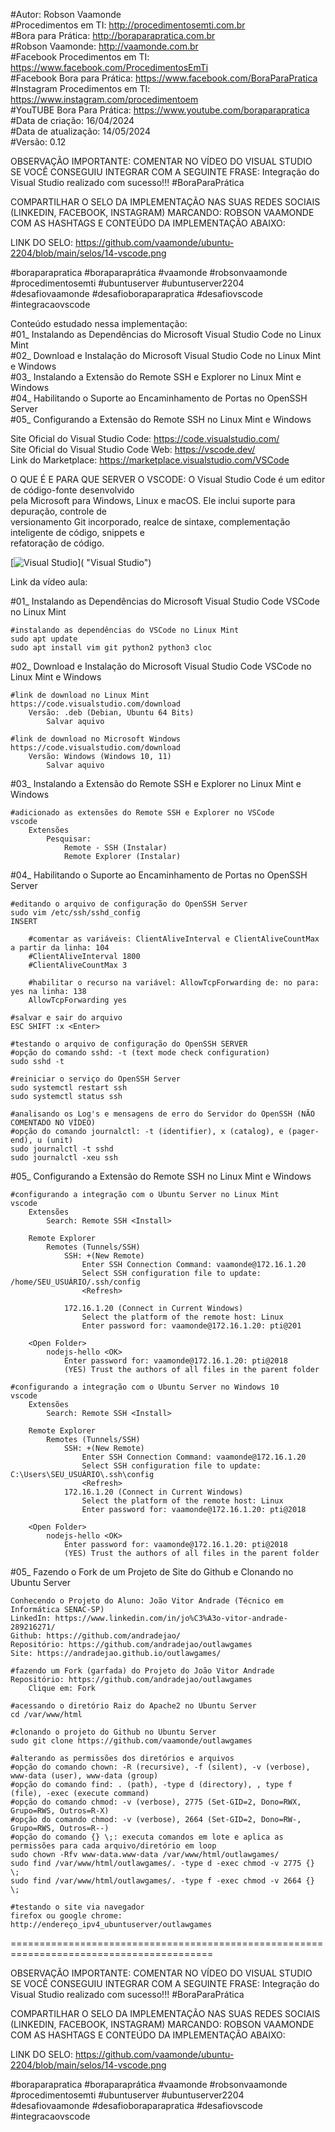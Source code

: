 #Autor: Robson Vaamonde<br>
#Procedimentos em TI: http://procedimentosemti.com.br<br>
#Bora para Prática: http://boraparapratica.com.br<br>
#Robson Vaamonde: http://vaamonde.com.br<br>
#Facebook Procedimentos em TI: https://www.facebook.com/ProcedimentosEmTi<br>
#Facebook Bora para Prática: https://www.facebook.com/BoraParaPratica<br>
#Instagram Procedimentos em TI: https://www.instagram.com/procedimentoem<br>
#YouTUBE Bora Para Prática: https://www.youtube.com/boraparapratica<br>
#Data de criação: 16/04/2024<br>
#Data de atualização: 14/05/2024<br>
#Versão: 0.12<br>

OBSERVAÇÃO IMPORTANTE: COMENTAR NO VÍDEO DO VISUAL STUDIO SE VOCÊ CONSEGUIU INTEGRAR COM 
A SEGUINTE FRASE: Integração do Visual Studio realizado com sucesso!!! #BoraParaPrática

COMPARTILHAR O SELO DA IMPLEMENTAÇÃO NAS SUAS REDES SOCIAIS (LINKEDIN, FACEBOOK, INSTAGRAM)
MARCANDO: ROBSON VAAMONDE COM AS HASHTAGS E CONTEÚDO DA IMPLEMENTAÇÃO ABAIXO: 

LINK DO SELO: https://github.com/vaamonde/ubuntu-2204/blob/main/selos/14-vscode.png

#boraparapratica #boraparaprática #vaamonde #robsonvaamonde #procedimentosemti #ubuntuserver 
#ubuntuserver2204 #desafiovaamonde #desafioboraparapratica #desafiovscode #integracaovscode

Conteúdo estudado nessa implementação:<br>
#01_ Instalando as Dependências do Microsoft Visual Studio Code no Linux Mint<br>
#02_ Download e Instalação do Microsoft Visual Studio Code no Linux Mint e Windows<br>
#03_ Instalando a Extensão do Remote SSH e Explorer no Linux Mint e Windows<br>
#04_ Habilitando o Suporte ao Encaminhamento de Portas no OpenSSH Server<br>
#05_ Configurando a Extensão do Remote SSH no Linux Mint e Windows<br>


Site Oficial do Visual Studio Code: https://code.visualstudio.com/<br>
Site Oficial do Visual Studio Code Web: https://vscode.dev/<br>
Link do Marketplace: https://marketplace.visualstudio.com/VSCode

O QUE É E PARA QUE SERVER O VSCODE: O Visual Studio Code é um editor de código-fonte desenvolvido<br>
pela Microsoft para Windows, Linux e macOS. Ele inclui suporte para depuração, controle de<br> 
versionamento Git incorporado, realce de sintaxe, complementação inteligente de código, snippets e<br> 
refatoração de código. 

[![Visual Studio](http://img.youtube.com/vi//0.jpg)]( "Visual Studio")

Link da vídeo aula: 

#01_ Instalando as Dependências do Microsoft Visual Studio Code VSCode no Linux Mint<br>

	#instalando as dependências do VSCode no Linux Mint
	sudo apt update
	sudo apt install vim git python2 python3 cloc

#02_ Download e Instalação do Microsoft Visual Studio Code VSCode no Linux Mint e Windows<br>

	#link de download no Linux Mint
	https://code.visualstudio.com/download
		Versão: .deb (Debian, Ubuntu 64 Bits)
			Salvar aquivo

	#link de download no Microsoft Windows
	https://code.visualstudio.com/download
		Versão: Windows (Windows 10, 11)
			Salvar aquivo

#03_ Instalando a Extensão do Remote SSH e Explorer no Linux Mint e Windows<br>

	#adicionado as extensões do Remote SSH e Explorer no VSCode
	vscode
		Extensões
			Pesquisar:
				Remote - SSH (Instalar)
				Remote Explorer (Instalar)

#04_ Habilitando o Suporte ao Encaminhamento de Portas no OpenSSH Server<br>

	#editando o arquivo de configuração do OpenSSH Server
	sudo vim /etc/ssh/sshd_config
	INSERT

		#comentar as variáveis: ClientAliveInterval e ClientAliveCountMax a partir da linha: 104
		#ClientAliveInterval 1800
		#ClientAliveCountMax 3

		#habilitar o recurso na variável: AllowTcpForwarding de: no para: yes na linha: 138
		AllowTcpForwarding yes
	
	#salvar e sair do arquivo
	ESC SHIFT :x <Enter>

	#testando o arquivo de configuração do OpenSSH SERVER
	#opção do comando sshd: -t (text mode check configuration)
	sudo sshd -t

	#reiniciar o serviço do OpenSSH Server
	sudo systemctl restart ssh
	sudo systemctl status ssh

	#analisando os Log's e mensagens de erro do Servidor do OpenSSH (NÃO COMENTADO NO VÍDEO)
	#opção do comando journalctl: -t (identifier), x (catalog), e (pager-end), u (unit)
	sudo journalctl -t sshd
	sudo journalctl -xeu ssh

#05_ Configurando a Extensão do Remote SSH no Linux Mint e Windows<br>

	#configurando a integração com o Ubuntu Server no Linux Mint
	vscode
		Extensões
			Search: Remote SSH <Install>
	
		Remote Explorer
			Remotes (Tunnels/SSH)
				SSH: +(New Remote)
					Enter SSH Connection Command: vaamonde@172.16.1.20
					Select SSH configuration file to update: /home/SEU_USUÁRIO/.ssh/config
					<Refresh>

				172.16.1.20 (Connect in Current Windows)
					Select the platform of the remote host: Linux
					Enter password for: vaamonde@172.16.1.20: pti@201

		<Open Folder>
			nodejs-hello <OK>
				Enter password for: vaamonde@172.16.1.20: pti@2018
				(YES) Trust the authors of all files in the parent folder

	#configurando a integração com o Ubuntu Server no Windows 10
	vscode
		Extensões
			Search: Remote SSH <Install>

		Remote Explorer
			Remotes (Tunnels/SSH)
				SSH: +(New Remote)
					Enter SSH Connection Command: vaamonde@172.16.1.20
					Select SSH configuration file to update: C:\Users\SEU_USUÁRIO\.ssh\config
					<Refresh>
				172.16.1.20 (Connect in Current Windows)
					Select the platform of the remote host: Linux
					Enter password for: vaamonde@172.16.1.20: pti@2018

		<Open Folder>
			nodejs-hello <OK>
				Enter password for: vaamonde@172.16.1.20: pti@2018
				(YES) Trust the authors of all files in the parent folder

#05_ Fazendo o Fork de um Projeto de Site do Github e Clonando no Ubuntu Server<br>

	Conhecendo o Projeto do Aluno: João Vitor Andrade (Técnico em Informática SENAC-SP)
	LinkedIn: https://www.linkedin.com/in/jo%C3%A3o-vitor-andrade-289216271/
	Github: https://github.com/andradejao/
	Repositório: https://github.com/andradejao/outlawgames
	Site: https://andradejao.github.io/outlawgames/

	#fazendo um Fork (garfada) do Projeto do João Vitor Andrade
	Repositório: https://github.com/andradejao/outlawgames
		Clique em: Fork
	
	#acessando o diretório Raiz do Apache2 no Ubuntu Server
	cd /var/www/html

	#clonando o projeto do Github no Ubuntu Server
	sudo git clone https://github.com/vaamonde/outlawgames

	#alterando as permissões dos diretórios e arquivos
	#opção do comando chown: -R (recursive), -f (silent), -v (verbose), www-data (user), www-data (group)
	#opção do comando find: . (path), -type d (directory), , type f (file), -exec (execute command)
	#opção do comando chmod: -v (verbose), 2775 (Set-GID=2, Dono=RWX, Grupo=RWS, Outros=R-X)
	#opção do comando chmod: -v (verbose), 2664 (Set-GID=2, Dono=RW-, Grupo=RWS, Outros=R--)
	#opção do comando {} \;: executa comandos em lote e aplica as permissões para cada arquivo/diretório em loop
	sudo chown -Rfv www-data.www-data /var/www/html/outlawgames/
	sudo find /var/www/html/outlawgames/. -type d -exec chmod -v 2775 {} \;
	sudo find /var/www/html/outlawgames/. -type f -exec chmod -v 2664 {} \;

	#testando o site via navegador
	firefox ou google chrome: http://endereço_ipv4_ubuntuserver/outlawgames

=========================================================================================

OBSERVAÇÃO IMPORTANTE: COMENTAR NO VÍDEO DO VISUAL STUDIO SE VOCÊ CONSEGUIU INTEGRAR COM 
A SEGUINTE FRASE: Integração do Visual Studio realizado com sucesso!!! #BoraParaPrática

COMPARTILHAR O SELO DA IMPLEMENTAÇÃO NAS SUAS REDES SOCIAIS (LINKEDIN, FACEBOOK, INSTAGRAM)
MARCANDO: ROBSON VAAMONDE COM AS HASHTAGS E CONTEÚDO DA IMPLEMENTAÇÃO ABAIXO: 

LINK DO SELO: https://github.com/vaamonde/ubuntu-2204/blob/main/selos/14-vscode.png

#boraparapratica #boraparaprática #vaamonde #robsonvaamonde #procedimentosemti #ubuntuserver 
#ubuntuserver2204 #desafiovaamonde #desafioboraparapratica #desafiovscode #integracaovscode